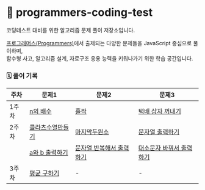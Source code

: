 # 📌 programmers-coding-test

코딩테스트 대비를 위한 알고리즘 문제 풀이 저장소입니다.

[프로그래머스(Programmers)](https://programmers.co.kr)에서 출제되는 다양한 문제들을 JavaScript 중심으로 풀이하며,  
함수형 사고, 알고리즘 설계, 자료구조 응용 능력을 키워나가기 위한 학습 공간입니다.



### 🗓️ 풀이 기록 
| 주차   | 문제1 | 문제2 | 문제3 |
|--------|-------|--------|--------|
| 1주차 | [n의 배수](https://school.programmers.co.kr/learn/courses/30/lessons/181937) | [홀짝](https://school.programmers.co.kr/learn/courses/30/lessons/181935) | [택배 상자 꺼내기](https://school.programmers.co.kr/learn/courses/30/lessons/389478) |
| 2주차 | [콜라츠수열만들기](https://school.programmers.co.kr/learn/courses/30/lessons/181919) | [마지막두원소](https://school.programmers.co.kr/learn/courses/30/lessons/181927) | [문자열 출력하기](https://school.programmers.co.kr/learn/courses/30/lessons/181952)|
|  |[a와 b 출력하기](https://school.programmers.co.kr/learn/courses/30/lessons/181951) |[문자열 반복해서 출력하기](https://school.programmers.co.kr/learn/courses/30/lessons/181950)|[대소문자 바꿔서 출력하기](https://school.programmers.co.kr/learn/courses/30/lessons/181949)|
| 3주차 | [평균 구하기](https://school.programmers.co.kr/learn/courses/30/lessons/12944) | - | - |


